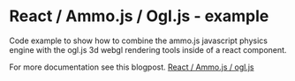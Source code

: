 # React / Ammo.js / Ogl.js - example

Code example to show how to combine the ammo.js javascript physics engine with the ogl.js 3d webgl rendering tools inside of a react component.

For more documentation see this blogpost.
[React / Ammo.js / ogl.js]()